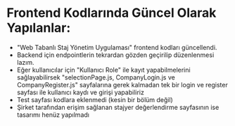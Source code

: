 # Frontend Kodlarında Güncel Olarak Yapılanlar:

- "Web Tabanlı Staj Yönetim Uygulaması" frontend kodları güncellendi. 
- Backend için endpointlerin tekrardan gözden geçirilip düzenlenmesi lazım.
- Eğer kullanıcılar için "Kullanıcı Role" ile kayıt yapabilmelerini sağlayabilirsek "selectionPage.js, CompanyLogin.js ve CompanyRegister.js" 
   sayfalarına gerek kalmadan tek bir login ve register sayfası ile kullanıcı kaydı ve girişi yapabiliriz
- Test sayfası kodlara eklenmedi (kesin bir bölüm değil)
- Şirket tarafından erişim sağlanan stajyer değerlendirme sayfasının ise tasarımı henüz yapılmadı
